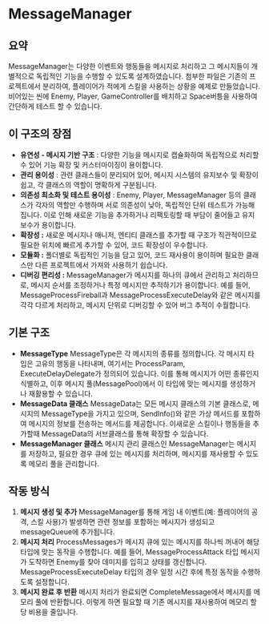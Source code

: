 # MessageManager

## 요약

MessageManager는 다양한 이벤트와 행동들을 메시지로 처리하고 그 메시지들이 개별적으로 독립적인 기능을 수행할 수 있도록 설계하였습니다. 첨부한 파일은 기존의 프로젝트에서 분리하여,  플레이어가 적에게 스킬을 사용하는 상황을 예제로 만들었습니다. 비어있는 씬에 Enemy, Player, GameController를 배치하고 Space버틍을 사용하여 간단하게 테스트 할 수 있습니다.

## **이 구조의 장점**

- **유연성 - 메시지 기반 구조** : 다양한 기능을 메시지로 캡슐화하여 독립적으로 처리할 수 있어 기능 확장 및 커스터마이징이 용이합니다.
- **관리 용이성** : 관련 클래스들이 분리되어 있어, 메시지 시스템의 유지보수 및 확장이 쉽고, 각 클래스의 역할이 명확하게 구분됩니다.
- **의존성 최소화 및 테스트 용이성** : Enemy, Player, MessageManager 등의 클래스가 각자의 역할만 수행하며 서로 의존성이 낮아, 독립적인 단위 테스트가 가능해집니다. 이로 인해 새로운 기능을 추가하거나 리팩토링할 때 부담이 줄어들고 유지보수가 용이합니다.
- **확장성 :** 새로운 메시지나 매니저, 엔티티 클래스를 추가할 때 구조가 직관적이므로 필요한 위치에 빠르게 추가할 수 있어, 코드 확장성이 우수합니다.
- **모듈화 :** 폴더별로 독립적인 기능을 담고 있어, 코드 재사용이 용이하며 필요한 클래스만 다른 프로젝트에서 가져와 사용하기 쉽습니다.
- **디버깅 편리성 :** MessageManager가 메시지를 하나의 큐에서 관리하고 처리하므로, 메시지 순서를 조정하거나 특정 메시지만 추적하기가 용이합니다. 예를 들어, MessageProcessFireball과 MessageProcessExecuteDelay와 같은 메시지를 각각 다르게 처리하고, 메시지 단위로 디버깅할 수 있어 버그 추적이 수월합니다.

## 기본 구조

- **MessageType**
MessageType은 각 메시지의 종류를 정의합니다. 각 메시지 타입은 고유의 행동을 나타내며, 여기서는 ProcessParam, ExecuteDelayDelegate가 정의되어 있습니다. 이를 통해 메시지가 어떤 종류인지 식별하고, 이후 메시지 풀(MessagePool)에서 이 타입에 맞는 메시지를 생성하거나 재활용할 수 있습니다.
- **MessageData 클래스**
MessageData는 모든 메시지 클래스의 기본 클래스로, 메시지의 MessageType을 가지고 있으며, SendInfo()와 같은 가상 메서드를 포함하여 메시지의 정보를 전송하는 메서드를 제공합니다. 이새로운 스킬이나 행동들을 추가할때 MessageData의 서브클래스를 통해 확장할 수 있습니다.
- **MessageManager 클래스**
메시지 관리 클래스인 MessageManager는 메시지를 저장하고, 필요한 경우 큐에 있는 메시지를 처리하며, 메시지를 재사용할 수 있도록 메모리 풀을 관리합니다.

## 작동 방식

1. **메시지 생성 및 추가**
MessageManager를 통해 게임 내 이벤트(예: 플레이어의 공격, 스킬 사용)가 발생하면 관련 정보를 포함하는 메시지가 생성되고 messageQueue에 추가됩니다.
2. **메시지 처리**
ProcessMessages가 메시지 큐에 있는 메시지를 하나씩 꺼내어 해당 타입에 맞는 동작을 수행합니다.
예를 들어, MessageProcessAttack 타입 메시지가 도착하면 Enemy를 찾아 데미지를 입히고 상태를 갱신합니다.
MessageProcessExecuteDelay 타입의 경우 일정 시간 후에 특정 동작을 수행하도록 설정합니다.
3. **메시지 완료 후 반환**
메시지 처리가 완료되면 CompleteMessage에서 메시지를 메모리 풀에 반환합니다. 이렇게 하면 필요할 때 기존 메시지를 재사용하여 메모리 할당 비용을 줄입니다.
